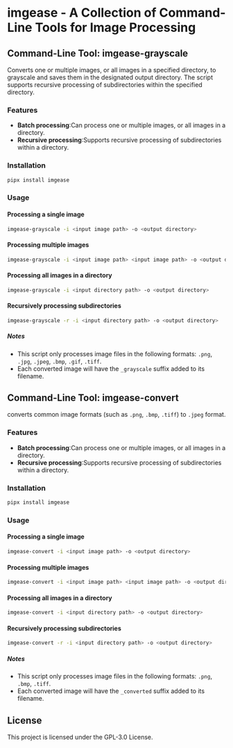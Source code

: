 # imgease - A Collection of Command-Line Tools for Image Processing

## Command-Line Tool: imgease-grayscale
Converts one or multiple images, or all images in a specified directory, to grayscale and saves them in the designated output directory. The script supports recursive processing of subdirectories within the specified directory.

### Features
- **Batch processing**:Can process one or multiple images, or all images in a directory.
- **Recursive processing**:Supports recursive processing of subdirectories within a directory.

### Installation
```bash
pipx install imgease
```

### Usage
#### Processing a single image
```bash
imgease-grayscale -i <input image path> -o <output directory>
```

#### Processing multiple images
```bash
imgease-grayscale -i <input image path> <input image path> -o <output directory>
```

#### Processing all images in a directory
```bash
imgease-grayscale -i <input directory path> -o <output directory>
```

#### Recursively processing subdirectories
```bash
imgease-grayscale -r -i <input directory path> -o <output directory>
```

##### Notes
- This script only processes image files in the following formats: `.png`, `.jpg`, `.jpeg`, `.bmp`, `.gif`, `.tiff`.
- Each converted image will have the `_grayscale` suffix added to its filename.

## Command-Line Tool: imgease-convert
converts common image formats (such as `.png`, `.bmp`, `.tiff`) to `.jpeg` format.

### Features
- **Batch processing**:Can process one or multiple images, or all images in a directory.
- **Recursive processing**:Supports recursive processing of subdirectories within a directory.

### Installation
```bash
pipx install imgease
```

### Usage
#### Processing a single image
```bash
imgease-convert -i <input image path> -o <output directory>
```

#### Processing multiple images
```bash
imgease-convert -i <input image path> <input image path> -o <output directory>
```

#### Processing all images in a directory
```bash
imgease-convert -i <input directory path> -o <output directory>
```

#### Recursively processing subdirectories
```bash
imgease-convert -r -i <input directory path> -o <output directory>
```

##### Notes
- This script only processes image files in the following formats: `.png`, `.bmp`, `.tiff`.
- Each converted image will have the `_converted` suffix added to its filename.

## License
This project is licensed under the GPL-3.0 License.
